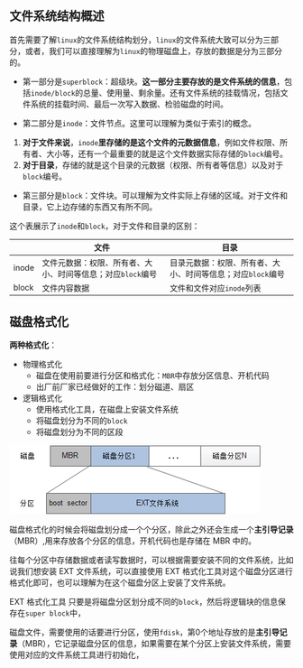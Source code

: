 ## 文件系统结构概述

首先需要了解`linux`的文件系统结构划分，`linux`的文件系统大致可以分为三部分，或者，我们可以直接理解为`linux`的物理磁盘上，存放的数据是分为三部分的。

- 第一部分是`superblock`：超级块。**这一部分主要存放的是文件系统的信息**，包括`inode/block`的总量、使用量、剩余量。还有文件系统的挂载情况，包括文件系统的挂载时间、最后一次写入数据、检验磁盘的时间。

- 第二部分是`inode`：文件节点。这里可以理解为类似于索引的概念。<br>
1) **对于文件来说**，`inode`**里存储的是这个文件的元数据信息**，例如文件权限、所有者、大小等，还有一个最重要的就是这个文件数据实际存储的`block`编号。<br>
2) **对于目录**，存储的就是这个目录的元数据（权限、所有者等信息）以及对于`block`编号。

- 第三部分是`block`：文件块。可以理解为文件实际上存储的区域。对于文件和目录，它上边存储的东西又有所不同。

这个表展示了`inode`和`block`，对于文件和目录的区别：

|     | 文件  | 目录  |
|  ----  | ----  |---- | 
| inode  | 文件元数据：权限、所有者、大小、时间等信息；对应`block`编号 | 目录元数据：权限、所有者、大小、时间等信息；对应`block`编号 |
| block  | 文件内容数据| 文件和文件对应`inode`列表 |

## 磁盘格式化
**两种格式化**：

- 物理格式化
  * 磁盘在使用前要进行分区和格式化：`MBR`中存放分区信息、开机代码
  * 出厂前厂家已经做好的工作：划分磁道、扇区
- 逻辑格式化
  * 使用格式化工具，在磁盘上安装文件系统
  * 将磁盘划分为不同的`block`
  * 将磁盘划分为不同的区段

![](./img/superblock01.jpg)

磁盘格式化的时候会将磁盘划分成一个个分区，除此之外还会生成一个**主引导记录**（MBR）,用来存放各个分区的信息，开机代码也是存储在 MBR 中的。

往每个分区中存储数据或者读写数据时，可以根据需要安装不同的文件系统，比如说我们想安装 EXT 文件系统，可以直接使用 EXT 格式化工具对这个磁盘分区进行格式化即可，也可以理解为在这个磁盘分区上安装了文件系统。

EXT 格式化工具 只要是将磁盘分区划分成不同的`block`，然后将逻辑块的信息保存在`super block`中，

磁盘文件，需要使用的话要进行分区，使用`fdisk`，第0个地址存放的是**主引导记录**（MBR），它记录磁盘分区的信息，如果需要在某个分区上安装文件系统，需要使用对应的文件系统工具进行初始化，
